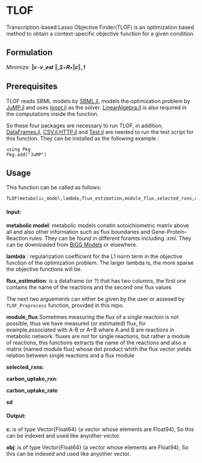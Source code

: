 # TLOF
Transcription-based Lasso Objective Finder(TLOF) is an optimization based method to obtain a context-specific objective function for a given condition.

## Formulation
Minimize: ‖𝒗−𝒗_𝒆𝒔𝒕 ‖_𝟐+𝑹∗‖𝒄‖_𝟏
 

## Prerequisites
TLOF reads SBML models by [SBML.jl](https://github.com/LCSB-BioCore/SBML.jl), models the optimization problem by [JuMP.jl](https://github.com/jump-dev/JuMP.jl) and uses [Ipopt.jl](https://github.com/jump-dev/Ipopt.jl) as the solver. 
[LinearAlgebra.jl](https://github.com/JuliaLang/julia/blob/master/stdlib/LinearAlgebra/src/LinearAlgebra.jl) is also required in the computations inside the function.

So these four packages are necessary to run TLOF, in addition, [DataFrames.jl](https://github.com/JuliaData/DataFrames.jl), [CSV.jl](https://github.com/JuliaData/CSV.jl),[HTTP.jl](https://github.com/JuliaWeb/HTTP.jl) and [Test.jl](https://github.com/JuliaLang/julia/blob/master/stdlib/Test/src/Test.jl) are needed to run the test script for this function. 
They can be installed as the following example :

```
using Pkg
Pkg.add("JuMP")
```
## Usage
This function can be called as follows:
```
TLOF(metabolic_model,lambda,flux_estimation,module_flux,selected_rxns,carbon_uptake_rxn,carbon_uptake_rate,sd)
```

#### Input:
  **metabolic model**: metabolic models conatin sotoichiometric matrix above all and also other information such as flux boundaries and Gene-Protein-Reaction rules. They can be found in different foramts including .xml. They can be downloaded from [BiGG Models](http://bigg.ucsd.edu/) or elsewhere.

  **lambda** : regularization coefficient for the L1 norm term in the objective function of the optimization problem. The larger lambda is, the more sparse the objective functions will be.
  
  **flux_estimation**: is a dataframe (or ?) that has two columns, the first one contains the name of the reactions and the second one flux values

The next two arguements can either be given by the user or assesed by `TLOF_Preprocess` function, provided in this repo.

**module_flux**:Sometimes measuring the flux of a single reactoin is not possible, thus we have measured (or estimated) flux, for example,associated with A-B or A+B where A and B are reactions in metabolic network.     fluxes are not for single reactions, but rather a module of reactions, this functions extracts the name of the reactions and also a matrix (named module flux) whose dot product whith the flux vector yields relation between single reactions and a flux module

**selected_rxns**: 

**carbon_uptake_rxn**: 

**carbon_uptake_rate**

**sd**
  
  
 #### Output:

  **c**: is of type Vector{Float64} (a vector whose elements are Float94), So this can be indexed and used like anyother vector. 
  
  **obj**: is of type Vector{Float64} (a vector whose elements are Float94), So this can be indexed and used like anyother vector.
